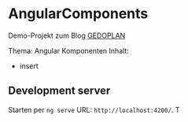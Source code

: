 # AngularComponents

Demo-Projekt zum Blog [GEDOPLAN](https://javaeeblog.wordpress.com/?p=3537)

Thema: Angular Komponenten
Inhalt:

  - insert

## Development server

Starten per `ng serve` URL: `http://localhost:4200/`. T